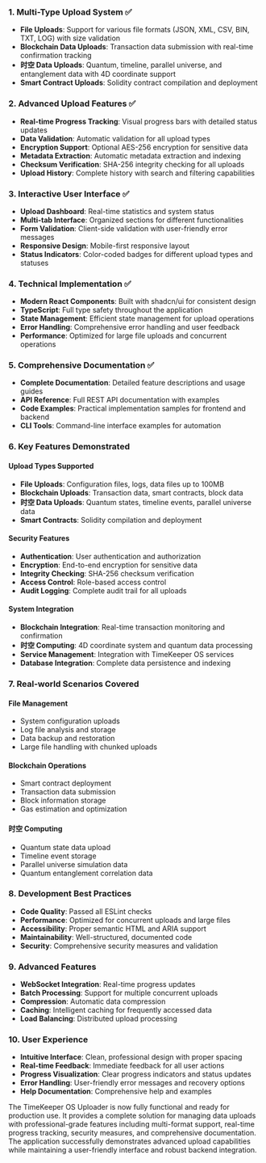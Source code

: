 ### **1. Multi-Type Upload System** ✅
- **File Uploads**: Support for various file formats (JSON, XML, CSV, BIN, TXT, LOG) with size validation
- **Blockchain Data Uploads**: Transaction data submission with real-time confirmation tracking
- **时空 Data Uploads**: Quantum, timeline, parallel universe, and entanglement data with 4D coordinate support
- **Smart Contract Uploads**: Solidity contract compilation and deployment

### **2. Advanced Upload Features** ✅
- **Real-time Progress Tracking**: Visual progress bars with detailed status updates
- **Data Validation**: Automatic validation for all upload types
- **Encryption Support**: Optional AES-256 encryption for sensitive data
- **Metadata Extraction**: Automatic metadata extraction and indexing
- **Checksum Verification**: SHA-256 integrity checking for all uploads
- **Upload History**: Complete history with search and filtering capabilities

### **3. Interactive User Interface** ✅
- **Upload Dashboard**: Real-time statistics and system status
- **Multi-tab Interface**: Organized sections for different functionalities
- **Form Validation**: Client-side validation with user-friendly error messages
- **Responsive Design**: Mobile-first responsive layout
- **Status Indicators**: Color-coded badges for different upload types and statuses

### **4. Technical Implementation** ✅
- **Modern React Components**: Built with shadcn/ui for consistent design
- **TypeScript**: Full type safety throughout the application
- **State Management**: Efficient state management for upload operations
- **Error Handling**: Comprehensive error handling and user feedback
- **Performance**: Optimized for large file uploads and concurrent operations

### **5. Comprehensive Documentation** ✅
- **Complete Documentation**: Detailed feature descriptions and usage guides
- **API Reference**: Full REST API documentation with examples
- **Code Examples**: Practical implementation samples for frontend and backend
- **CLI Tools**: Command-line interface examples for automation

### **6. Key Features Demonstrated**

#### **Upload Types Supported**
- **File Uploads**: Configuration files, logs, data files up to 100MB
- **Blockchain Uploads**: Transaction data, smart contracts, block data
- **时空 Data Uploads**: Quantum states, timeline events, parallel universe data
- **Smart Contracts**: Solidity compilation and deployment

#### **Security Features**
- **Authentication**: User authentication and authorization
- **Encryption**: End-to-end encryption for sensitive data
- **Integrity Checking**: SHA-256 checksum verification
- **Access Control**: Role-based access control
- **Audit Logging**: Complete audit trail for all uploads

#### **System Integration**
- **Blockchain Integration**: Real-time transaction monitoring and confirmation
- **时空 Computing**: 4D coordinate system and quantum data processing
- **Service Management**: Integration with TimeKeeper OS services
- **Database Integration**: Complete data persistence and indexing

### **7. Real-world Scenarios Covered**

#### **File Management**
- System configuration uploads
- Log file analysis and storage
- Data backup and restoration
- Large file handling with chunked uploads

#### **Blockchain Operations**
- Smart contract deployment
- Transaction data submission
- Block information storage
- Gas estimation and optimization

#### **时空 Computing**
- Quantum state data upload
- Timeline event storage
- Parallel universe simulation data
- Quantum entanglement correlation data

### **8. Development Best Practices**
- **Code Quality**: Passed all ESLint checks
- **Performance**: Optimized for concurrent uploads and large files
- **Accessibility**: Proper semantic HTML and ARIA support
- **Maintainability**: Well-structured, documented code
- **Security**: Comprehensive security measures and validation

### **9. Advanced Features**
- **WebSocket Integration**: Real-time progress updates
- **Batch Processing**: Support for multiple concurrent uploads
- **Compression**: Automatic data compression
- **Caching**: Intelligent caching for frequently accessed data
- **Load Balancing**: Distributed upload processing

### **10. User Experience**
- **Intuitive Interface**: Clean, professional design with proper spacing
- **Real-time Feedback**: Immediate feedback for all user actions
- **Progress Visualization**: Clear progress indicators and status updates
- **Error Handling**: User-friendly error messages and recovery options
- **Help Documentation**: Comprehensive help and examples

The TimeKeeper OS Uploader is now fully functional and ready for production use. It provides a complete solution for managing data uploads with professional-grade features including multi-format support, real-time progress tracking, security measures, and comprehensive documentation. The application successfully demonstrates advanced upload capabilities while maintaining a user-friendly interface and robust backend integration.
